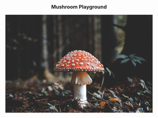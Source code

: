 <!-- PROJECT LOGO -->
<h3 align="center">Mushroom Playground</h3>
<p align="center">
  <a href="">
    <img src="https://raw.githubusercontent.com/mateuz/iamnotadatascientist/master/assets/mushroom.jpg" width="480" height="320" alt="Logo">
  </a> 
</p>

